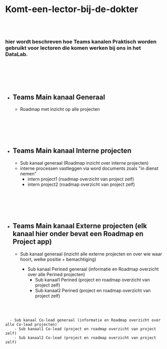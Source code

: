 # Komt-een-lector-bij-de-dokter

<br><br>

### hier wordt beschreven hoe Teams kanalen Praktisch worden gebruikt voor lectoren die komen werken bij ons in het DataLab.

<br><br><br><br>






- ## Teams Main kanaal Generaal
   - Roadmap met inzicht op alle projecten


<br><br><br><br>




- ## Teams Main kanaal Interne projecten
   - Sub kanaal generaal (Roadmap inzicht over interne projecten)
   - interne processen vastleggen via word documents zoals "in dienst nemen" 
     - intern project1 (roadmap overzicht van project zelf)   
     - intern project2 (roadmap overzicht van project zelf)   

   <br><br><br><br>






- ## Teams Main kanaal Externe projecten (elk kanaal hier onder bevat een Roadmap en Project app)
  - Sub kanaal generaal (inzicht alle externe projecten en over wie waar hoort, welke positie + bemachtiging)

      - Sub kanaal Perined generaal (informatie en Roadmap overzicht over alle Perined projecten)
         - Sub kanaal1 Perined (project en roadmap overzicht van project zelf)
         - Sub kanaal2 Perined (project en roadmap overzicht van project zelf)

<br><br>

      - Sub kanaal Co-lead generaal (informatie en Roadmap overzicht over alle Co-lead projecten)
        - Sub kanaal1 Co-lead (project en roadmap overzicht van project zelf)
        - Sub kanaal2 Co-lead (project en roadmap overzicht van project zelf)


<br><br><br><br>
